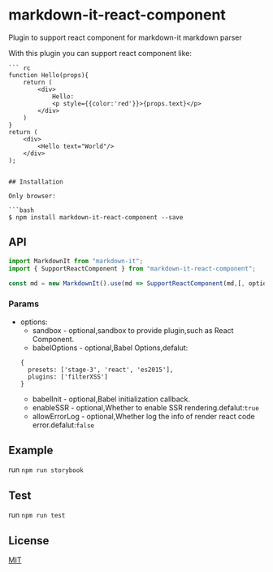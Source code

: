 # markdown-it-react-component
Plugin to support react component for markdown-it markdown parser

With this plugin you can support react component like:

```
``` rc
function Hello(props){
    return (
        <div>
            Hello:
            <p style={{color:'red'}}>{props.text}</p>
        </div>
    )
}
return (
    <div>
        <Hello text="World"/>
    </div>
);
```
```

## Installation

Only browser:

```bash
$ npm install markdown-it-react-component --save
```

## API

```js
import MarkdownIt from "markdown-it";
import { SupportReactComponent } from "markdown-it-react-component";

const md = new MarkdownIt().use(md => SupportReactComponent(md,[, options]))
```

### Params
* options:
    - sandbox - optional,sandbox to provide plugin,such as React Component.
    - babelOptions - optional,Babel Options,defalut:
    ```
    {
      presets: ['stage-3', 'react', 'es2015'],
      plugins: ['filterXSS']
    }
    ```
    - babelInit - optional,Babel initialization callback.
    - enableSSR - optional,Whether to enable SSR rendering.defalut:`true`
    - allowErrorLog - optional,Whether log the info of render react code error.defalut:`false`

## Example
run `npm run storybook`

## Test
run `npm run test`

## License

[MIT](https://github.com/LinFeng1997/markdown-it-react-component/blob/master/LICENSE)

 
